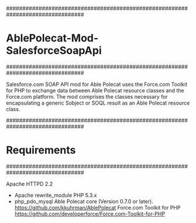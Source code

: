 ################################################################################
# AblePolecat-Mod-SalesforceSoapApi
################################################################################

Salesforce.com SOAP API mod for Able Polecat uses the Force.com Toolkit for PHP 
to exchange data between Able Polecat resource classes and the Force.com 
platform. The mod comprises the classes necessary for encapsulating a generic 
Sobject or SOQL result as an Able Polecat resource class.

################################################################################
# Requirements
################################################################################

Apache HTTPD 2.2
- Apache rewrite_module
PHP 5.3.x
- php_pdo_mysql
Able Polecat core (Version 0.7.0 or later).
https://github.com/kkuhrman/AblePolecat
Force.com Toolkit for PHP
https://github.com/developerforce/Force.com-Toolkit-for-PHP